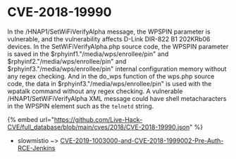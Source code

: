 # CVE-2018-19990

In the /HNAP1/SetWiFiVerifyAlpha message, the WPSPIN parameter is vulnerable, and the vulnerability affects D-Link DIR-822 B1 202KRb06 devices. In the SetWiFiVerifyAlpha.php source code, the WPSPIN parameter is saved in the $rphyinf1."/media/wps/enrollee/pin" and $rphyinf2."/media/wps/enrollee/pin" and $rphyinf3."/media/wps/enrollee/pin" internal configuration memory without any regex checking. And in the do_wps function of the wps.php source code, the data in $rphyinf3."/media/wps/enrollee/pin" is used with the wpatalk command without any regex checking. A vulnerable /HNAP1/SetWiFiVerifyAlpha XML message could have shell metacharacters in the WPSPIN element such as the `telnetd` string.

{% embed url="https://github.com/Live-Hack-CVE/full_database/blob/main/cves/2018/CVE-2018-19990.json" %}


* slowmistio ~> [CVE-2019-1003000-and-CVE-2018-1999002-Pre-Auth-RCE-Jenkins](https://zeste.alice-snow.ru/2018/database/cve-2018-19990/cve-2019-1003000-and-cve-2018-1999002-pre-auth-rce-jenkins-slowmistio)